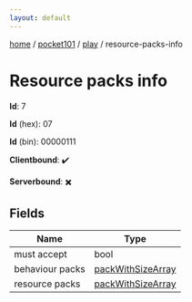```yaml
---
layout: default
---
```


[home](/)  /  [pocket101](/protocol/pocket101)  /  [play](/protocol/pocket101/play)  /  resource-packs-info

# Resource packs info

**Id**: 7

**Id** (hex): 07

**Id** (bin): 00000111

**Clientbound**: ✔️

**Serverbound**: ✖️

## Fields

Name | Type
---|---
must accept | bool
behaviour packs | [packWithSizeArray](/protocol/pocket101/arrays)
resource packs | [packWithSizeArray](/protocol/pocket101/arrays)

